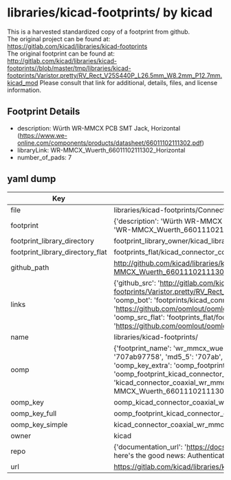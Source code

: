 # libraries/kicad-footprints/ by kicad  
This is a harvested standardized copy of a footprint from github.  
The original project can be found at:  
https://gitlab.com/kicad/libraries/kicad-footprints  
The original footprint can be found at:
http://gitlab.com/kicad/libraries/kicad-footprints//blob/master/tmp/libraries/kicad-footprints/Varistor.pretty/RV_Rect_V25S440P_L26.5mm_W8.2mm_P12.7mm.kicad_mod
Please consult that link for additional, details, files, and license information.  
## Footprint Details
* description: Würth WR-MMCX PCB SMT Jack, Horizontal (https://www.we-online.com/components/products/datasheet/66011102111302.pdf)  
* libraryLink: WR-MMCX_Wuerth_66011102111302_Horizontal  
* number_of_pads: 7  
## yaml dump  
| Key | Value |  
| --- | --- |  
| file | libraries/kicad-footprints/Connector_Coaxial.pretty/WR-MMCX_Wuerth_66011102111302_Horizontal.kicad_mod |  
| footprint | {'description': 'Würth WR-MMCX PCB SMT Jack, Horizontal (https://www.we-online.com/components/products/datasheet/66011102111302.pdf)', 'libraryLink': 'WR-MMCX_Wuerth_66011102111302_Horizontal', 'number_of_pads': 7} |  
| footprint_library_directory | footprint_library_owner/kicad_libraries/kicad-footprints/ |  
| footprint_library_directory_flat | footprints_flat/kicad_connector_coaxial_wr_mmcx_wuerth_66011102111302_horizontal/working |  
| github_path | http://github.com/kicad/libraries/kicad-footprints//blob/master/tmp/libraries/kicad-footprints/Connector_Coaxial.pretty/WR-MMCX_Wuerth_66011102111302_Horizontal.kicad_mod |  
| links | {'github_src': 'http://gitlab.com/kicad/libraries/kicad-footprints//blob/master/tmp/libraries/kicad-footprints/Varistor.pretty/RV_Rect_V25S440P_L26.5mm_W8.2mm_P12.7mm.kicad_mod', 'github_src_repo': 'https://gitlab.com/kicad/libraries/kicad-footprints', 'oomp_bot': 'footprints/kicad_connector_coaxial_wr_mmcx_wuerth_66011102111302_horizontal/working', 'oomp_bot_github': 'https://github.com/oomlout/oomlout_oomp_footprint_bot/tree/main/footprints/kicad_connector_coaxial_wr_mmcx_wuerth_66011102111302_horizontal/working', 'oomp_src_flat': 'footprints_flat/footprints_flat/kicad_connector_coaxial_wr_mmcx_wuerth_66011102111302_horizontal/working', 'oomp_src_flat_github': 'https://github.com/oomlout/oomlout_oomp_footprint_src/tree/main/footprints_flat/kicad_connector_coaxial_wr_mmcx_wuerth_66011102111302_horizontal/working'} |  
| name | libraries/kicad-footprints/ |  
| oomp | {'footprint_name': 'wr_mmcx_wuerth_66011102111302_horizontal', 'library_name': 'connector_coaxial', 'md5': '707ab9775811cf3abf379640de912c32', 'md5_10': '707ab97758', 'md5_5': '707ab', 'md5_6': '707ab9', 'oomp_key': 'oomp_kicad_connector_coaxial_wr_mmcx_wuerth_66011102111302_horizontal', 'oomp_key_extra': 'oomp_footprint_kicad_connector_coaxial_wr_mmcx_wuerth_66011102111302_horizontal', 'oomp_key_full': 'oomp_footprint_kicad_connector_coaxial_wr_mmcx_wuerth_66011102111302_horizontal_707ab9', 'oomp_key_simple': 'kicad_connector_coaxial_wr_mmcx_wuerth_66011102111302_horizontal', 'original_filename': 'libraries/kicad-footprints/Connector_Coaxial.pretty/WR-MMCX_Wuerth_66011102111302_Horizontal.kicad_mod', 'owner_name': 'kicad'} |  
| oomp_key | oomp_kicad_connector_coaxial_wr_mmcx_wuerth_66011102111302_horizontal |  
| oomp_key_full | oomp_footprint_kicad_connector_coaxial_wr_mmcx_wuerth_66011102111302_horizontal |  
| oomp_key_simple | kicad_connector_coaxial_wr_mmcx_wuerth_66011102111302_horizontal |  
| owner | kicad |  
| repo | {'documentation_url': 'https://docs.github.com/rest/overview/resources-in-the-rest-api#rate-limiting', 'message': "API rate limit exceeded for 84.66.173.59. (But here's the good news: Authenticated requests get a higher rate limit. Check out the documentation for more details.)"} |  
| url | https://gitlab.com/kicad/libraries/kicad-footprints |  

